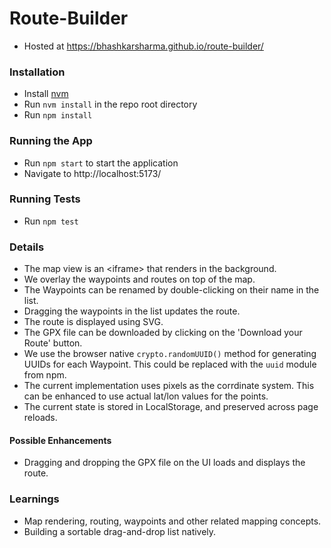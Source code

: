 # Route-Builder

- Hosted at https://bhashkarsharma.github.io/route-builder/

### Installation

- Install [nvm](https://github.com/nvm-sh/nvm)
- Run `nvm install` in the repo root directory
- Run `npm install`

### Running the App

- Run `npm start` to start the application
- Navigate to http://localhost:5173/

### Running Tests

- Run `npm test`

### Details

- The map view is an &lt;iframe&gt; that renders in the background.
- We overlay the waypoints and routes on top of the map.
- The Waypoints can be renamed by double-clicking on their name in the list.
- Dragging the waypoints in the list updates the route.
- The route is displayed using SVG.
- The GPX file can be downloaded by clicking on the 'Download your Route' button.
- We use the browser native `crypto.randomUUID()` method for generating UUIDs for each Waypoint. This could be replaced with the `uuid` module from npm.
- The current implementation uses pixels as the corrdinate system. This can be enhanced to use actual lat/lon values for the points.
- The current state is stored in LocalStorage, and preserved across page reloads.

#### Possible Enhancements

- Dragging and dropping the GPX file on the UI loads and displays the route.

### Learnings

- Map rendering, routing, waypoints and other related mapping concepts.
- Building a sortable drag-and-drop list natively.
